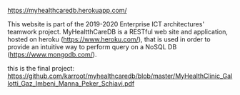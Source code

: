 https://myhealthcaredb.herokuapp.com/

This website is part of the 2019-2020 Enterprise ICT architectures' teamwork project. 
MyHealtthCareDB is a RESTful web site and application, hosted on heroku (https://www.heroku.com/), that is used in order to provide an intuitive way to perform query on a NoSQL DB (https://www.mongodb.com/).

this is the final project: https://github.com/karroot/myhealthcaredb/blob/master/MyHealthClinic_Gallotti_Gaz_Imbeni_Manna_Peker_Schiavi.pdf
